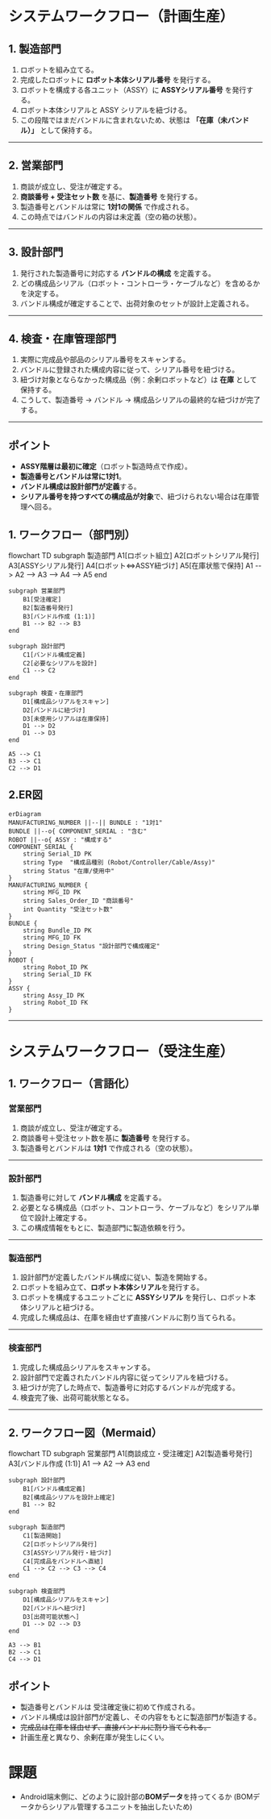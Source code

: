 # システムワークフロー（計画生産）

## 1. 製造部門
1. ロボットを組み立てる。  
2. 完成したロボットに **ロボット本体シリアル番号** を発行する。  
3. ロボットを構成する各ユニット（ASSY）に **ASSYシリアル番号** を発行する。  
4. ロボット本体シリアルと ASSY シリアルを紐づける。  
5. この段階ではまだバンドルに含まれないため、状態は **「在庫（未バンドル）」** として保持する。  

---

## 2. 営業部門
1. 商談が成立し、受注が確定する。  
2. **商談番号 + 受注セット数** を基に、**製造番号** を発行する。  
3. 製造番号とバンドルは常に **1対1の関係** で作成される。  
4. この時点ではバンドルの内容は未定義（空の箱の状態）。  

---

## 3. 設計部門
1. 発行された製造番号に対応する **バンドルの構成** を定義する。  
2. どの構成品シリアル（ロボット・コントローラ・ケーブルなど）を含めるかを決定する。  
3. バンドル構成が確定することで、出荷対象のセットが設計上定義される。  

---

## 4. 検査・在庫管理部門
1. 実際に完成品や部品のシリアル番号をスキャンする。  
2. バンドルに登録された構成内容に従って、シリアル番号を紐づける。  
3. 紐づけ対象とならなかった構成品（例：余剰ロボットなど）は **在庫** として保持する。  
4. こうして、製造番号 → バンドル → 構成品シリアルの最終的な紐づけが完了する。  

---

## ポイント
- **ASSY階層は最初に確定**（ロボット製造時点で作成）。  
- **製造番号とバンドルは常に1対1**。  
- **バンドル構成は設計部門が定義**する。  
- **シリアル番号を持つすべての構成品が対象**で、紐づけられない場合は在庫管理へ回る。  


## 1. ワークフロー（部門別）

flowchart TD
    subgraph 製造部門
        A1[ロボット組立]
        A2[ロボットシリアル発行]
        A3[ASSYシリアル発行]
        A4[ロボット⇔ASSY紐づけ]
        A5[在庫状態で保持]
        A1 --> A2 --> A3 --> A4 --> A5
    end

    subgraph 営業部門
        B1[受注確定]
        B2[製造番号発行]
        B3[バンドル作成 (1:1)]
        B1 --> B2 --> B3
    end

    subgraph 設計部門
        C1[バンドル構成定義]
        C2[必要なシリアルを設計]
        C1 --> C2
    end

    subgraph 検査・在庫部門
        D1[構成品シリアルをスキャン]
        D2[バンドルに紐づけ]
        D3[未使用シリアルは在庫保持]
        D1 --> D2
        D1 --> D3
    end

    A5 --> C1
    B3 --> C1
    C2 --> D1


## 2.ER図

    erDiagram
    MANUFACTURING_NUMBER ||--|| BUNDLE : "1対1"
    BUNDLE ||--o{ COMPONENT_SERIAL : "含む"
    ROBOT ||--o{ ASSY : "構成する"
    COMPONENT_SERIAL {
        string Serial_ID PK
        string Type  "構成品種別 (Robot/Controller/Cable/Assy)"
        string Status "在庫/使用中"
    }
    MANUFACTURING_NUMBER {
        string MFG_ID PK
        string Sales_Order_ID "商談番号"
        int Quantity "受注セット数"
    }
    BUNDLE {
        string Bundle_ID PK
        string MFG_ID FK
        string Design_Status "設計部門で構成確定"
    }
    ROBOT {
        string Robot_ID PK
        string Serial_ID FK
    }
    ASSY {
        string Assy_ID PK
        string Robot_ID FK
    }


---


# システムワークフロー（受注生産）

## 1. ワークフロー（言語化）

### 営業部門
1. 商談が成立し、受注が確定する。  
2. 商談番号＋受注セット数を基に **製造番号** を発行する。  
3. 製造番号とバンドルは **1対1** で作成される（空の状態）。  

---

### 設計部門
1. 製造番号に対して **バンドル構成** を定義する。  
2. 必要となる構成品（ロボット、コントローラ、ケーブルなど）をシリアル単位で設計上確定する。  
3. この構成情報をもとに、製造部門に製造依頼を行う。  

---

### 製造部門
1. 設計部門が定義したバンドル構成に従い、製造を開始する。  
2. ロボットを組み立て、**ロボット本体シリアル**を発行する。  
3. ロボットを構成するユニットごとに **ASSYシリアル** を発行し、ロボット本体シリアルと紐づける。  
4. 完成した構成品は、在庫を経由せず直接バンドルに割り当てられる。  

---

### 検査部門
1. 完成した構成品シリアルをスキャンする。  
2. 設計部門で定義されたバンドル内容に従ってシリアルを紐づける。  
3. 紐づけが完了した時点で、製造番号に対応するバンドルが完成する。  
4. 検査完了後、出荷可能状態となる。  

---

## 2. ワークフロー図（Mermaid）

flowchart TD
    subgraph 営業部門
        A1[商談成立・受注確定]
        A2[製造番号発行]
        A3[バンドル作成 (1:1)]
        A1 --> A2 --> A3
    end

    subgraph 設計部門
        B1[バンドル構成定義]
        B2[構成品シリアルを設計上確定]
        B1 --> B2
    end

    subgraph 製造部門
        C1[製造開始]
        C2[ロボットシリアル発行]
        C3[ASSYシリアル発行・紐づけ]
        C4[完成品をバンドルへ直結]
        C1 --> C2 --> C3 --> C4
    end

    subgraph 検査部門
        D1[構成品シリアルをスキャン]
        D2[バンドルへ紐づけ]
        D3[出荷可能状態へ]
        D1 --> D2 --> D3
    end

    A3 --> B1
    B2 --> C1
    C4 --> D1

## ポイント
- 製造番号とバンドルは 受注確定後に初めて作成される。
- バンドル構成は設計部門が定義し、その内容をもとに製造部門が製造する。
- ~~完成品は在庫を経由せず、直接バンドルに割り当てられる。~~
- 計画生産と異なり、余剰在庫が発生しにくい。


# 課題
- Android端末側に、どのように設計部の**BOMデータ**を持ってくるか
  (BOMデータからシリアル管理するユニットを抽出したいため)